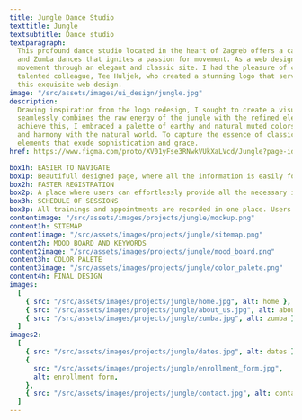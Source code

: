 ```yaml
---
title: Jungle Dance Studio
texttitle: Jungle
textsubtitle: Dance studio
textparagraph:
  This profound dance studio located in the heart of Zagreb offers a captivating blend of classical
  and Zumba dances that ignites a passion for movement. As a web designer, I aimed to capture that
  movement through an elegant and classic site. I had the pleasure of collaborating with my
  talented colleague, Tee Huljek, who created a stunning logo that served as the inspiration for
  this exquisite web design.
image: "/src/assets/images/ui_design/jungle.jpg"
description:
  Drawing inspiration from the logo redesign, I sought to create a visually immersive experience that
  seamlessly combines the raw energy of the jungle with the refined elegance of classical dances. To
  achieve this, I embraced a palette of earthy and natural muted colors, invoking a sense of connectivity
  and harmony with the natural world. To capture the essence of classical dances, I incorporated design
  elements that exude sophistication and grace.
href: https://www.figma.com/proto/XV01yFse3RNwkVUkXaLVcd/Jungle?page-id=0%3A1&type=designode-id=2-4&viewport=464%2C438%2C0.31&scaling=min-zoom&starting-point-node-id=2%3A4"

box1h: EASIER TO NAVIGATE
box1p: Beautifull designed page, where all the information is easily found. The goal is to ensure a seamless and delightful browsing experience for all visitors.
box2h: FASTER REGISTRATION
box2p: A place where users can effortlessly provide all the necessary information without the need for calls or in-person visits.
box3h: SCHEDULE OF SESSIONS
box3p: All trainings and appointments are recorded in one place. Users can effortlessly combine their schedules and stay updated with any changes.
contentimage: "/src/assets/images/projects/jungle/mockup.png"
content1h: SITEMAP
content1image: "/src/assets/images/projects/jungle/sitemap.png"
content2h: MOOD BOARD AND KEYWORDS
content2image: "/src/assets/images/projects/jungle/mood_board.png"
content3h: COLOR PALETE
content3image: "/src/assets/images/projects/jungle/color_palete.png"
content4h: FINAL DESIGN
images:
  [
    { src: "/src/assets/images/projects/jungle/home.jpg", alt: home },
    { src: "/src/assets/images/projects/jungle/about_us.jpg", alt: about us },
    { src: "/src/assets/images/projects/jungle/zumba.jpg", alt: zumba },
  ]
images2:
  [
    { src: "/src/assets/images/projects/jungle/dates.jpg", alt: dates },
    {
      src: "/src/assets/images/projects/jungle/enrollment_form.jpg",
      alt: enrollment form,
    },
    { src: "/src/assets/images/projects/jungle/contact.jpg", alt: contact },
  ]
---
```

